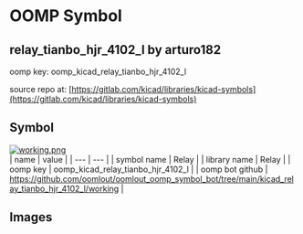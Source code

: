 # OOMP Symbol  
## relay_tianbo_hjr_4102_l  by arturo182  
  
oomp key: oomp_kicad_relay_tianbo_hjr_4102_l  
  
source repo at: [https://gitlab.com/kicad/libraries/kicad-symbols](https://gitlab.com/kicad/libraries/kicad-symbols)  
## Symbol  
  
[![working.png](working_600.png)](working.png)  
| name | value | 
| --- | --- | 
| symbol name | Relay | 
| library name | Relay | 
| oomp key | oomp_kicad_relay_tianbo_hjr_4102_l | 
| oomp bot github | https://github.com/oomlout/oomlout_oomp_symbol_bot/tree/main/kicad_relay_tianbo_hjr_4102_l/working | 
## Images  
